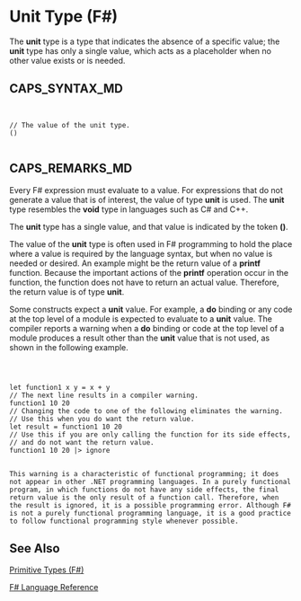 # Unit Type (F#)

The **unit** type is a type that indicates the absence of a specific value; the **unit** type has only a single value, which acts as a placeholder when no other value exists or is needed.


## CAPS_SYNTAX_MD



```


// The value of the unit type.
()


```



## CAPS_REMARKS_MD
Every F# expression must evaluate to a value. For expressions that do not generate a value that is of interest, the value of type **unit** is used. The **unit** type resembles the **void** type in languages such as C# and C++.

The **unit** type has a single value, and that value is indicated by the token **()**.

The value of the **unit** type is often used in F# programming to hold the place where a value is required by the language syntax, but when no value is needed or desired. An example might be the return value of a **printf** function. Because the important actions of the **printf** operation occur in the function, the function does not have to return an actual value. Therefore, the return value is of type **unit**.

Some constructs expect a **unit** value. For example, a **do** binding or any code at the top level of a module is expected to evaluate to a **unit** value. The compiler reports a warning when a **do** binding or code at the top level of a module produces a result other than the **unit** value that is not used, as shown in the following example.



```



let function1 x y = x + y
// The next line results in a compiler warning.
function1 10 20 
// Changing the code to one of the following eliminates the warning.
// Use this when you do want the return value.
let result = function1 10 20
// Use this if you are only calling the function for its side effects,
// and do not want the return value.
function1 10 20 |> ignore


```



    This warning is a characteristic of functional programming; it does not appear in other .NET programming languages. In a purely functional program, in which functions do not have any side effects, the final return value is the only result of a function call. Therefore, when the result is ignored, it is a possible programming error. Although F# is not a purely functional programming language, it is a good practice to follow functional programming style whenever possible.


## See Also
[Primitive Types &#40;F&#35;&#41;](Primitive+Types+%28F%23%29.md)

[F&#35; Language Reference](F%23+Language+Reference.md)

